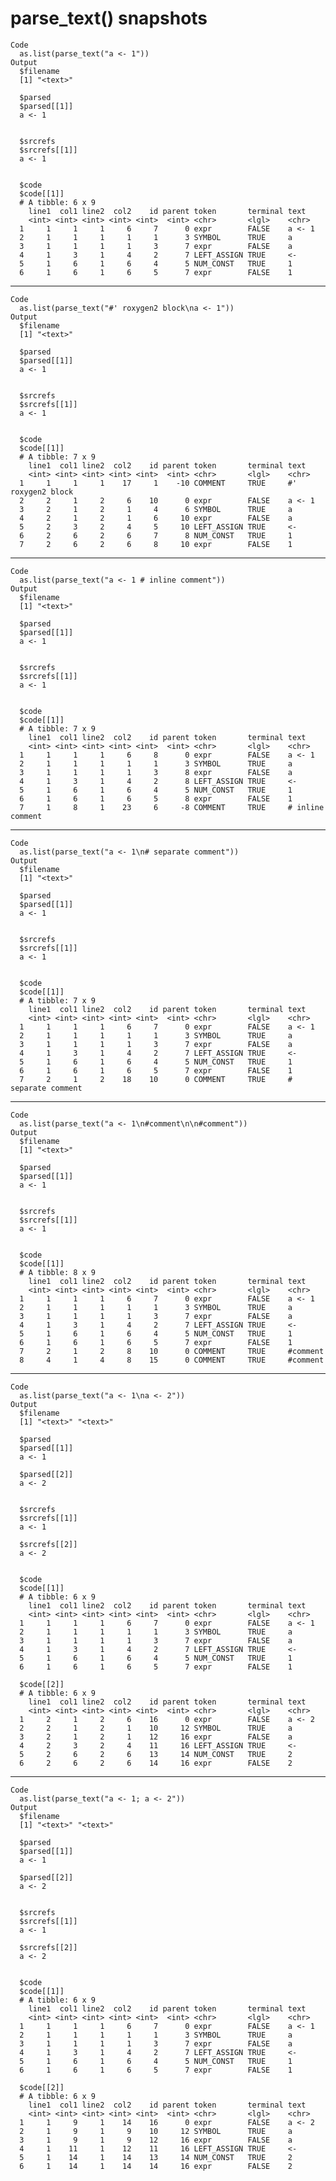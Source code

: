 # parse_text() snapshots

    Code
      as.list(parse_text("a <- 1"))
    Output
      $filename
      [1] "<text>"
      
      $parsed
      $parsed[[1]]
      a <- 1
      
      
      $srcrefs
      $srcrefs[[1]]
      a <- 1
      
      
      $code
      $code[[1]]
      # A tibble: 6 x 9
        line1  col1 line2  col2    id parent token       terminal text  
        <int> <int> <int> <int> <int>  <int> <chr>       <lgl>    <chr> 
      1     1     1     1     6     7      0 expr        FALSE    a <- 1
      2     1     1     1     1     1      3 SYMBOL      TRUE     a     
      3     1     1     1     1     3      7 expr        FALSE    a     
      4     1     3     1     4     2      7 LEFT_ASSIGN TRUE     <-    
      5     1     6     1     6     4      5 NUM_CONST   TRUE     1     
      6     1     6     1     6     5      7 expr        FALSE    1     
      
      

---

    Code
      as.list(parse_text("#' roxygen2 block\na <- 1"))
    Output
      $filename
      [1] "<text>"
      
      $parsed
      $parsed[[1]]
      a <- 1
      
      
      $srcrefs
      $srcrefs[[1]]
      a <- 1
      
      
      $code
      $code[[1]]
      # A tibble: 7 x 9
        line1  col1 line2  col2    id parent token       terminal text             
        <int> <int> <int> <int> <int>  <int> <chr>       <lgl>    <chr>            
      1     1     1     1    17     1    -10 COMMENT     TRUE     #' roxygen2 block
      2     2     1     2     6    10      0 expr        FALSE    a <- 1           
      3     2     1     2     1     4      6 SYMBOL      TRUE     a                
      4     2     1     2     1     6     10 expr        FALSE    a                
      5     2     3     2     4     5     10 LEFT_ASSIGN TRUE     <-               
      6     2     6     2     6     7      8 NUM_CONST   TRUE     1                
      7     2     6     2     6     8     10 expr        FALSE    1                
      
      

---

    Code
      as.list(parse_text("a <- 1 # inline comment"))
    Output
      $filename
      [1] "<text>"
      
      $parsed
      $parsed[[1]]
      a <- 1
      
      
      $srcrefs
      $srcrefs[[1]]
      a <- 1
      
      
      $code
      $code[[1]]
      # A tibble: 7 x 9
        line1  col1 line2  col2    id parent token       terminal text            
        <int> <int> <int> <int> <int>  <int> <chr>       <lgl>    <chr>           
      1     1     1     1     6     8      0 expr        FALSE    a <- 1          
      2     1     1     1     1     1      3 SYMBOL      TRUE     a               
      3     1     1     1     1     3      8 expr        FALSE    a               
      4     1     3     1     4     2      8 LEFT_ASSIGN TRUE     <-              
      5     1     6     1     6     4      5 NUM_CONST   TRUE     1               
      6     1     6     1     6     5      8 expr        FALSE    1               
      7     1     8     1    23     6     -8 COMMENT     TRUE     # inline comment
      
      

---

    Code
      as.list(parse_text("a <- 1\n# separate comment"))
    Output
      $filename
      [1] "<text>"
      
      $parsed
      $parsed[[1]]
      a <- 1
      
      
      $srcrefs
      $srcrefs[[1]]
      a <- 1
      
      
      $code
      $code[[1]]
      # A tibble: 7 x 9
        line1  col1 line2  col2    id parent token       terminal text              
        <int> <int> <int> <int> <int>  <int> <chr>       <lgl>    <chr>             
      1     1     1     1     6     7      0 expr        FALSE    a <- 1            
      2     1     1     1     1     1      3 SYMBOL      TRUE     a                 
      3     1     1     1     1     3      7 expr        FALSE    a                 
      4     1     3     1     4     2      7 LEFT_ASSIGN TRUE     <-                
      5     1     6     1     6     4      5 NUM_CONST   TRUE     1                 
      6     1     6     1     6     5      7 expr        FALSE    1                 
      7     2     1     2    18    10      0 COMMENT     TRUE     # separate comment
      
      

---

    Code
      as.list(parse_text("a <- 1\n#comment\n\n#comment"))
    Output
      $filename
      [1] "<text>"
      
      $parsed
      $parsed[[1]]
      a <- 1
      
      
      $srcrefs
      $srcrefs[[1]]
      a <- 1
      
      
      $code
      $code[[1]]
      # A tibble: 8 x 9
        line1  col1 line2  col2    id parent token       terminal text    
        <int> <int> <int> <int> <int>  <int> <chr>       <lgl>    <chr>   
      1     1     1     1     6     7      0 expr        FALSE    a <- 1  
      2     1     1     1     1     1      3 SYMBOL      TRUE     a       
      3     1     1     1     1     3      7 expr        FALSE    a       
      4     1     3     1     4     2      7 LEFT_ASSIGN TRUE     <-      
      5     1     6     1     6     4      5 NUM_CONST   TRUE     1       
      6     1     6     1     6     5      7 expr        FALSE    1       
      7     2     1     2     8    10      0 COMMENT     TRUE     #comment
      8     4     1     4     8    15      0 COMMENT     TRUE     #comment
      
      

---

    Code
      as.list(parse_text("a <- 1\na <- 2"))
    Output
      $filename
      [1] "<text>" "<text>"
      
      $parsed
      $parsed[[1]]
      a <- 1
      
      $parsed[[2]]
      a <- 2
      
      
      $srcrefs
      $srcrefs[[1]]
      a <- 1
      
      $srcrefs[[2]]
      a <- 2
      
      
      $code
      $code[[1]]
      # A tibble: 6 x 9
        line1  col1 line2  col2    id parent token       terminal text  
        <int> <int> <int> <int> <int>  <int> <chr>       <lgl>    <chr> 
      1     1     1     1     6     7      0 expr        FALSE    a <- 1
      2     1     1     1     1     1      3 SYMBOL      TRUE     a     
      3     1     1     1     1     3      7 expr        FALSE    a     
      4     1     3     1     4     2      7 LEFT_ASSIGN TRUE     <-    
      5     1     6     1     6     4      5 NUM_CONST   TRUE     1     
      6     1     6     1     6     5      7 expr        FALSE    1     
      
      $code[[2]]
      # A tibble: 6 x 9
        line1  col1 line2  col2    id parent token       terminal text  
        <int> <int> <int> <int> <int>  <int> <chr>       <lgl>    <chr> 
      1     2     1     2     6    16      0 expr        FALSE    a <- 2
      2     2     1     2     1    10     12 SYMBOL      TRUE     a     
      3     2     1     2     1    12     16 expr        FALSE    a     
      4     2     3     2     4    11     16 LEFT_ASSIGN TRUE     <-    
      5     2     6     2     6    13     14 NUM_CONST   TRUE     2     
      6     2     6     2     6    14     16 expr        FALSE    2     
      
      

---

    Code
      as.list(parse_text("a <- 1; a <- 2"))
    Output
      $filename
      [1] "<text>" "<text>"
      
      $parsed
      $parsed[[1]]
      a <- 1
      
      $parsed[[2]]
      a <- 2
      
      
      $srcrefs
      $srcrefs[[1]]
      a <- 1
      
      $srcrefs[[2]]
      a <- 2
      
      
      $code
      $code[[1]]
      # A tibble: 6 x 9
        line1  col1 line2  col2    id parent token       terminal text  
        <int> <int> <int> <int> <int>  <int> <chr>       <lgl>    <chr> 
      1     1     1     1     6     7      0 expr        FALSE    a <- 1
      2     1     1     1     1     1      3 SYMBOL      TRUE     a     
      3     1     1     1     1     3      7 expr        FALSE    a     
      4     1     3     1     4     2      7 LEFT_ASSIGN TRUE     <-    
      5     1     6     1     6     4      5 NUM_CONST   TRUE     1     
      6     1     6     1     6     5      7 expr        FALSE    1     
      
      $code[[2]]
      # A tibble: 6 x 9
        line1  col1 line2  col2    id parent token       terminal text  
        <int> <int> <int> <int> <int>  <int> <chr>       <lgl>    <chr> 
      1     1     9     1    14    16      0 expr        FALSE    a <- 2
      2     1     9     1     9    10     12 SYMBOL      TRUE     a     
      3     1     9     1     9    12     16 expr        FALSE    a     
      4     1    11     1    12    11     16 LEFT_ASSIGN TRUE     <-    
      5     1    14     1    14    13     14 NUM_CONST   TRUE     2     
      6     1    14     1    14    14     16 expr        FALSE    2     
      
      

